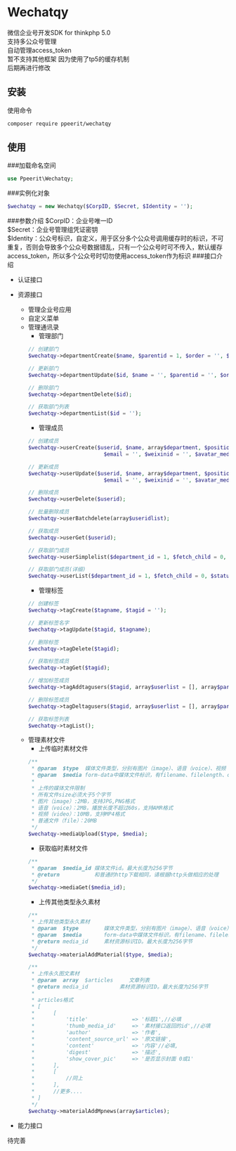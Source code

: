 # Wechatqy
微信企业号开发SDK for thinkphp 5.0<br>
支持多公众号管理<br>
自动管理access_token<br>
暂不支持其他框架 因为使用了tp5的缓存机制<br>
后期再进行修改

## 安装
使用命令<br>
```Bash
composer require ppeerit/wechatqy
```
## 使用
###加载命名空间
```php
use Ppeerit\Wechatqy;
```
###实例化对象
```php
$wechatqy = new Wechatqy($CorpID, $Secret, $Identity = '');
```
###参数介绍
$CorpID：企业号唯一ID<br>
$Secret：企业号管理组凭证密钥<br>
$Identity：公众号标识，自定义，用于区分多个公众号调用缓存时的标识，不可重复，否则会导致多个公众号数据错乱，只有一个公众号时可不传入，默认缓存access_token，所以多个公众号时切勿使用access_token作为标识
###接口介绍
* 认证接口
* 资源接口
	* 管理企业号应用
	* 自定义菜单
	* 管理通讯录
		* 管理部门
		```php
		// 创建部门
		$wechatqy->departmentCreate($name, $parentid = 1, $order = '', $id = '');

		// 更新部门
		$wechatqy->departmentUpdate($id, $name = '', $parentid = '', $order = '');

		// 删除部门
		$wechatqy->departmentDelete($id);

		// 获取部门列表
		$wechatqy->departmentList($id = '');
		```
		* 管理成员
		```php
		// 创建成员
		$wechatqy->userCreate($userid, $name, array$department, $position = '', $mobile = '', $gender = '', 
								$email = '', $weixinid = '', $avatar_mediaid = '', $extattr = []);
		
		// 更新成员
		$wechatqy->userUpdate($userid, $name, array$department, $position = '', $mobile = '', $gender = '', 
								$email = '', $weixinid = '', $avatar_mediaid = '', $extattr = []);
		
		// 删除成员
		$wechatqy->userDelete($userid);

		// 批量删除成员
		$wechatqy->userBatchdelete(array$useridlist);

		// 获取成员
		$wechatqy->userGet($userid);

		// 获取部门成员
		$wechatqy->userSimplelist($department_id = 1, $fetch_child = 0, $status = 0);

		// 获取部门成员(详细)
		$wechatqy->userList($department_id = 1, $fetch_child = 0, $status = 0);
		```
		* 管理标签
		```php
		// 创建标签
		$wechatqy->tagCreate($tagname, $tagid = '');

		// 更新标签名字
		$wechatqy->tagUpdate($tagid, $tagname);

		// 删除标签
		$wechatqy->tagDelete($tagid);

		// 获取标签成员
		$wechatqy->tagGet($tagid);

		// 增加标签成员
		$wechatqy->tagAddtagusers($tagid, array$userlist = [], array$partylist = []);

		// 删除标签成员
		$wechatqy->tagDeltagusers($tagid, array$userlist = [], array$partylist = []);

		// 获取标签列表
		$wechatqy->tagList();
		```
	* 管理素材文件
		* 上传临时素材文件
		```php
		/**
		 * @param  $type  媒体文件类型，分别有图片（image）、语音（voice）、视频（video），普通文件(file)
		 * @param  $media form-data中媒体文件标识，有filename、filelength、content-type等信息
		 *
		 * 上传的媒体文件限制
		 * 所有文件size必须大于5个字节
		 * 图片（image）:2MB，支持JPG,PNG格式
		 * 语音（voice）：2MB，播放长度不超过60s，支持AMR格式
		 * 视频（video）：10MB，支持MP4格式
	     * 普通文件（file）：20MB
		 */
		$wechatqy->mediaUpload($type, $media);
		```
		* 获取临时素材文件
		```php
		/**
		 * @param  $media_id 媒体文件id。最大长度为256字节
		 * @return 			 和普通的http下载相同，请根据http头做相应的处理
		 */
		$wechatqy->mediaGet($media_id);
		```
		* 上传其他类型永久素材
		```php
		/**
		 * 上传其他类型永久素材
		 * @param  $type  		媒体文件类型，分别有图片（image）、语音（voice）、视频（video），普通文件(file)
		 * @param  $media 		form-data中媒体文件标识，有filename、filelength、content-type等信息
		 * @return media_id     素材资源标识ID。最大长度为256字节
		 */
		$wechatqy->materialAddMaterial($type, $media);
		
		/**
		 * 上传永久图文素材
		 * @param  array  $articles 	文章列表
		 * @return media_id          素材资源标识ID。最大长度为256字节
		 *
		 * articles格式
		 * [
		 * 		[
		 * 			'title'              =>	'标题1',//必填
		 * 			'thumb_media_id'     =>	'素材接口返回的id',//必填
		 * 			'author'             =>	'作者',
		 * 			'content_source_url' =>	'原文链接',
		 * 			'content'            =>	'内容'//必填,
		 * 			'digest'             =>	'描述',
		 * 			'show_cover_pic'     =>	'是否显示封面 0或1'
		 * 		],
		 * 		[
		 * 			//同上
		 * 		],
		 * 		//更多....
		 * ]
		 */
		$wechatqy->materialAddMpnews(array$articles);
		```
		
* 能力接口

待完善<br>

